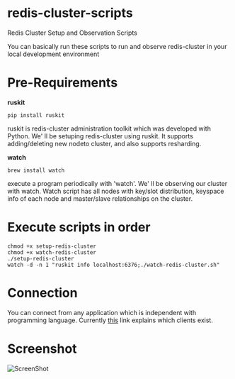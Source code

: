 # redis-cluster-scripts

Redis Cluster Setup and Observation Scripts

You can basically run these scripts to run and observe redis-cluster 
in your local development environment

# Pre-Requirements

**ruskit**

    pip install ruskit

ruskit is redis-cluster administration toolkit which was developed with Python. We' ll be setuping redis-cluster using ruskit. It supports adding/deleting new nodeto cluster, and also supports resharding.

**watch**

    brew install watch

execute a program periodically with 'watch'. We' ll be observing our cluster with watch. Watch script has all nodes with key/slot distribution, keyspace info of each node and master/slave relationships on the cluster.

# Execute scripts in order

    chmod +x setup-redis-cluster
    chmod +x watch-redis-cluster
    ./setup-redis-cluster
    watch -d -n 1 "ruskit info localhost:6376;./watch-redis-cluster.sh"

# Connection

You can connect from any application which is independent with programming language. 
Currently [this](http://redis.io/topics/cluster-tutorial#playing-with-the-cluster) link explains which clients exist.

# Screenshot

![ScreenShot](https://raw.github.com/baranbartu/redis-cluster-scripts/master/screenshot.png)


